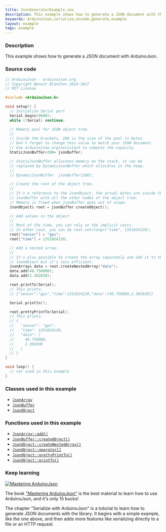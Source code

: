 ```yaml
---
title: JsonGeneratorExample.ino
description: This example shows how to generate a JSON document with the ArduinoJson library.
keywords: ArduinoJson,serialize,encode,generate,example
layout: example
tags: example
---
```


### Description

This example shows how to generate a JSON document with ArduinoJson.

### Source code

```c++
// ArduinoJson - arduinojson.org
// Copyright Benoit Blanchon 2014-2017
// MIT License

#include <ArduinoJson.h>

void setup() {
  // Initialize Serial port
  Serial.begin(9600);
  while (!Serial) continue;

  // Memory pool for JSON object tree.
  //
  // Inside the brackets, 200 is the size of the pool in bytes.
  // Don't forget to change this value to match your JSON document.
  // Use arduinojson.org/assistant to compute the capacity.
  StaticJsonBuffer<200> jsonBuffer;

  // StaticJsonBuffer allocates memory on the stack, it can be
  // replaced by DynamicJsonBuffer which allocates in the heap.
  //
  // DynamicJsonBuffer  jsonBuffer(200);

  // Create the root of the object tree.
  //
  // It's a reference to the JsonObject, the actual bytes are inside the
  // JsonBuffer with all the other nodes of the object tree.
  // Memory is freed when jsonBuffer goes out of scope.
  JsonObject& root = jsonBuffer.createObject();

  // Add values in the object
  //
  // Most of the time, you can rely on the implicit casts.
  // In other case, you can do root.set<long>("time", 1351824120);
  root["sensor"] = "gps";
  root["time"] = 1351824120;

  // Add a nested array.
  //
  // It's also possible to create the array separately and add it to the
  // JsonObject but it's less efficient.
  JsonArray& data = root.createNestedArray("data");
  data.add(48.756080);
  data.add(2.302038);

  root.printTo(Serial);
  // This prints:
  // {"sensor":"gps","time":1351824120,"data":[48.756080,2.302038]}

  Serial.println();

  root.prettyPrintTo(Serial);
  // This prints:
  // {
  //   "sensor": "gps",
  //   "time": 1351824120,
  //   "data": [
  //     48.756080,
  //     2.302038
  //   ]
  // }
}

void loop() {
  // not used in this example
}
```

### Classes used in this example

* [`JsonArray`]({{site.baseurl}}/api/jsonarray/)
* [`JsonBuffer`]({{site.baseurl}}/api/jsonbuffer/)
* [`JsonObject`]({{site.baseurl}}/api/jsonobject/)

### Functions used in this example

* [`JsonArray::add()`]({{site.baseurl}}/api/jsonarray/add/)
* [`JsonBuffer::createObject()`]({{site.baseurl}}/api/jsonbuffer/createobject/)
* [`JsonObject::createNestedArray()`]({{site.baseurl}}/api/jsonobject/createnestedarray/)
* [`JsonObject::operator[]`]({{site.baseurl}}/api/jsonobject/subscript/)
* [`JsonObject::prettyPrintTo()`]({{site.baseurl}}/api/jsonobject/prettyprintto/)
* [`JsonObject::printTo()`]({{site.baseurl}}/api/jsonobject/printto/)

### Keep learning

<a href="https://leanpub.com/arduinojson/"><img src="{{site.baseurl}}/images/cover200.png" class="float-right" alt="Mastering ArduinoJson"></a>

The book ["Mastering ArduinoJson"](https://leanpub.com/arduinojson/) is the best material to learn how to use ArduinoJson, and it's only 15 bucks!

The chapter "Serialize with ArduinoJson" is a tutorial to learn how to generate JSON documents with the library. It begins with a simple example, like the one above, and then adds more features like serializing directly to a file or an HTTP request.